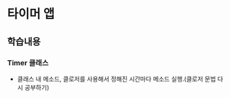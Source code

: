 # 타이머 앱
## 학습내용
### Timer 클래스
  - 클래스 내 메소드, 클로저를 사용해서 정해진 시간마다 메소드 실행.(클로저 문법 다시 공부하기)
  </br></br>
